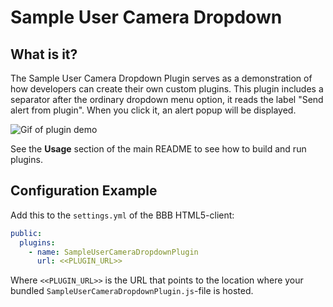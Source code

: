 # Sample User Camera Dropdown

## What is it?

The Sample User Camera Dropdown Plugin serves as a demonstration of how developers can create their own custom plugins. This plugin includes a separator after the ordinary dropdown menu option, it reads the label "Send alert from plugin". When you click it, an alert popup will be displayed.

![Gif of plugin demo](./public/assets/plugin.gif)

See the **Usage** section of the main README to see how to build and run plugins.

## Configuration Example

Add this to the `settings.yml` of the BBB HTML5-client:

```yaml
public:
  plugins:
    - name: SampleUserCameraDropdownPlugin
      url: <<PLUGIN_URL>>
```

Where `<<PLUGIN_URL>>` is the URL that points to the location where your bundled `SampleUserCameraDropdownPlugin.js`-file is hosted.
